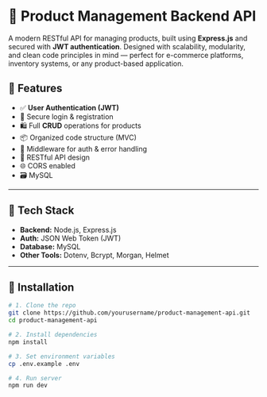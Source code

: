 # 🛒 Product Management Backend API

A modern RESTful API for managing products, built using **Express.js** and secured with **JWT authentication**. Designed with scalability, modularity, and clean code principles in mind — perfect for e-commerce platforms, inventory systems, or any product-based application.

## 🚀 Features

- ✅ **User Authentication (JWT)**
- 🔐 Secure login & registration
- 🛍️ Full **CRUD** operations for products
- 📦 Organized code structure (MVC)
- 🧰 Middleware for auth & error handling
- 📄 RESTful API design
- 🌐 CORS enabled
- 🗃️ MySQL

---

## 🧱 Tech Stack

- **Backend:** Node.js, Express.js
- **Auth:** JSON Web Token (JWT)
- **Database:** MySQL
- **Other Tools:** Dotenv, Bcrypt, Morgan, Helmet

---

## 🔧 Installation

```bash
# 1. Clone the repo
git clone https://github.com/yourusername/product-management-api.git
cd product-management-api

# 2. Install dependencies
npm install

# 3. Set environment variables
cp .env.example .env

# 4. Run server
npm run dev
